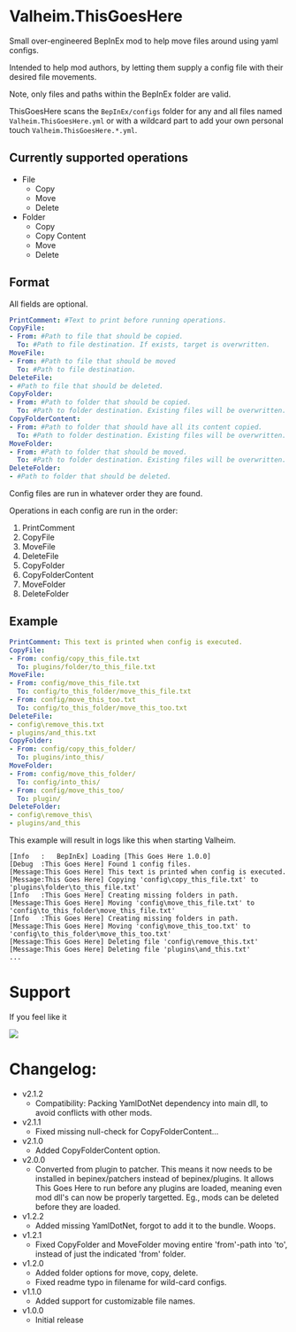 # Valheim.ThisGoesHere

Small over-engineered BepInEx mod to help move files around using yaml configs.

Intended to help mod authors, by letting them supply a config file with their desired file movements.

Note, only files and paths within the BepInEx folder are valid.

ThisGoesHere scans the `BepInEx/configs` folder for any and all files named `Valheim.ThisGoesHere.yml` or with a wildcard part to add your own personal touch `Valheim.ThisGoesHere.*.yml`.

## Currently supported operations
- File
  - Copy
  - Move
  - Delete
- Folder
  - Copy
  - Copy Content
  - Move
  - Delete

## Format

All fields are optional.

```yml
PrintComment: #Text to print before running operations.
CopyFile:
- From: #Path to file that should be copied.
  To: #Path to file destination. If exists, target is overwritten.
MoveFile:
- From: #Path to file that should be moved
  To: #Path to file destination.
DeleteFile:
- #Path to file that should be deleted.
CopyFolder:
- From: #Path to folder that should be copied.
  To: #Path to folder destination. Existing files will be overwritten.
CopyFolderContent:
- From: #Path to folder that should have all its content copied.
  To: #Path to folder destination. Existing files will be overwritten.
MoveFolder:
- From: #Path to folder that should be moved.
  To: #Path to folder destination. Existing files will be overwritten.
DeleteFolder:
- #Path to folder that should be deleted.
```
Config files are run in whatever order they are found.

Operations in each config are run in the order:
1. PrintComment
2. CopyFile
3. MoveFile
4. DeleteFile
5. CopyFolder
6. CopyFolderContent
7. MoveFolder
8. DeleteFolder

## Example

```yaml
PrintComment: This text is printed when config is executed.
CopyFile:
- From: config/copy_this_file.txt
  To: plugins/folder/to_this_file.txt
MoveFile:
- From: config/move_this_file.txt
  To: config/to_this_folder/move_this_file.txt
- From: config/move_this_too.txt
  To: config/to_this_folder/move_this_too.txt
DeleteFile:
- config\remove_this.txt
- plugins/and_this.txt
CopyFolder:
- From: config/copy_this_folder/
  To: plugins/into_this/
MoveFolder:
- From: config/move_this_folder/
  To: config/into_this/
- From: config/move_this_too/
  To: plugin/
DeleteFolder:
- config\remove_this\
- plugins/and_this
```

This example will result in logs like this when starting Valheim.

```log
[Info   :   BepInEx] Loading [This Goes Here 1.0.0]
[Debug  :This Goes Here] Found 1 config files.
[Message:This Goes Here] This text is printed when config is executed.
[Message:This Goes Here] Copying 'config\copy_this_file.txt' to 'plugins\folder\to_this_file.txt'
[Info   :This Goes Here] Creating missing folders in path.
[Message:This Goes Here] Moving 'config\move_this_file.txt' to 'config\to_this_folder\move_this_file.txt'
[Info   :This Goes Here] Creating missing folders in path.
[Message:This Goes Here] Moving 'config\move_this_too.txt' to 'config\to_this_folder\move_this_too.txt'
[Message:This Goes Here] Deleting file 'config\remove_this.txt'
[Message:This Goes Here] Deleting file 'plugins\and_this.txt'
...
```

# Support

If you feel like it

<a href="https://www.buymeacoffee.com/asharppen"><img src="https://img.buymeacoffee.com/button-api/?text=Buy me a coffee&emoji=&slug=asharppen&button_colour=FFDD00&font_colour=000000&font_family=Cookie&outline_colour=000000&coffee_colour=ffffff" /></a>

# Changelog:
- v2.1.2
  - Compatibility: Packing YamlDotNet dependency into main dll, to avoid conflicts with other mods.
- v2.1.1
  - Fixed missing null-check for CopyFolderContent...
- v2.1.0
  - Added CopyFolderContent option.
- v2.0.0
  - Converted from plugin to patcher. This means it now needs to be installed in bepinex/patchers instead of bepinex/plugins. It allows This Goes Here to run before any plugins are loaded, meaning even mod dll's can now be properly targetted. Eg., mods can be deleted before they are loaded.
- v1.2.2
  - Added missing YamlDotNet, forgot to add it to the bundle. Woops.
- v1.2.1
  - Fixed CopyFolder and MoveFolder moving entire 'from'-path into 'to', instead of just the indicated 'from' folder.
- v1.2.0
  - Added folder options for move, copy, delete.
  - Fixed readme typo in filename for wild-card configs.
- v1.1.0
  - Added support for customizable file names.
- v1.0.0
  - Initial release